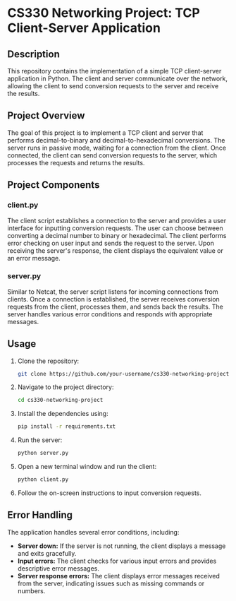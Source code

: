 # CS330 Networking Project: TCP Client-Server Application

## Description

This repository contains the implementation of a simple TCP client-server application in Python. The client and server communicate over the network, allowing the client to send conversion requests to the server and receive the results.

## Project Overview

The goal of this project is to implement a TCP client and server that performs decimal-to-binary and decimal-to-hexadecimal conversions. The server runs in passive mode, waiting for a connection from the client. Once connected, the client can send conversion requests to the server, which processes the requests and returns the results.

## Project Components

### client.py

The client script establishes a connection to the server and provides a user interface for inputting conversion requests. The user can choose between converting a decimal number to binary or hexadecimal. The client performs error checking on user input and sends the request to the server. Upon receiving the server's response, the client displays the equivalent value or an error message.

### server.py

Similar to Netcat, the server script listens for incoming connections from clients. Once a connection is established, the server receives conversion requests from the client, processes them, and sends back the results. The server handles various error conditions and responds with appropriate messages.

## Usage

1. Clone the repository:
   ```bash
   git clone https://github.com/your-username/cs330-networking-project.git
2. Navigate to the project directory:
   ```bash
   cd cs330-networking-project
3. Install the dependencies using:
   ```bash
   pip install -r requirements.txt
4. Run the server:
   ```bash
   python server.py
4. Open a new terminal window and run the client:
    ```bash
    python client.py
5. Follow the on-screen instructions to input conversion requests.

## Error Handling

The application handles several error conditions, including:
- **Server down:** If the server is not running, the client displays a message and exits gracefully.
- **Input errors:** The client checks for various input errors and provides descriptive error messages.
- **Server response errors:** The client displays error messages received from the server, indicating issues such as missing commands or numbers.




